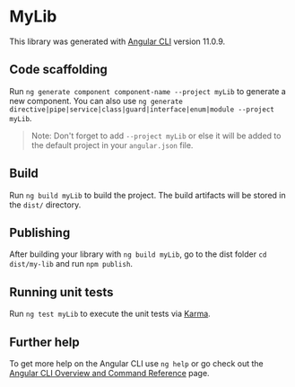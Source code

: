 # MyLib

This library was generated with [Angular CLI](https://github.com/angular/angular-cli) version 11.0.9.

## Code scaffolding

Run `ng generate component component-name --project myLib` to generate a new component. You can also use `ng generate directive|pipe|service|class|guard|interface|enum|module --project myLib`.
> Note: Don't forget to add `--project myLib` or else it will be added to the default project in your `angular.json` file. 

## Build

Run `ng build myLib` to build the project. The build artifacts will be stored in the `dist/` directory.

## Publishing

After building your library with `ng build myLib`, go to the dist folder `cd dist/my-lib` and run `npm publish`.

## Running unit tests

Run `ng test myLib` to execute the unit tests via [Karma](https://karma-runner.github.io).

## Further help

To get more help on the Angular CLI use `ng help` or go check out the [Angular CLI Overview and Command Reference](https://angular.io/cli) page.
